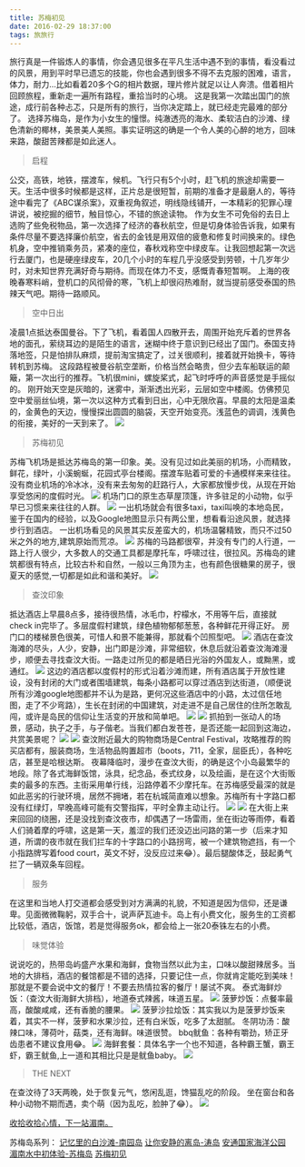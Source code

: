 ```yaml
---
title: 苏梅初见
date: 2016-02-29 18:37:00
tags: 旅旅行
---
```

旅行真是一件锻炼人的事情，你会遇见很多在平凡生活中遇不到的事情，看没看过的风景，用到平时早已遗忘的技能，你也会遇到很多不得不去克服的困难，语言，体力，耐力…比如看着20多个G的相片数据，理片修片就足以让人奔溃。借着相片回顾旅程，重新走一遍所有路程，重拾当时的心境。
这是我第一次踏出国门的旅途，成行前各种忐忑，只是所有的旅行，当你决定踏上，就已经走完最难的部分了。
选择苏梅岛，是作为小女生的憧憬。纯澈透亮的海水、柔软洁白的沙滩、绿色清新的椰林，美景美人美照。事实证明这的确是一个令人美的心醉的地方，回味来路，酸甜苦辣都是如此迷人。
> 启程

公交，高铁，地铁，摆渡车，候机。飞行只有5个小时，赶飞机的旅途却需要一天。生活中很多时候都是这样，正片总是很短暂，前期的准备才是最磨人的，等待途中看完了《ABC谋杀案》，双重视角叙述，明线隐线铺开，一本精彩的犯罪心理讲说，被挖掘的细节，触目惊心，不错的旅途读物。
作为女生不可免俗的去日上选购了些免税物品，第一次选择了经济的春秋航空，但是切身体验告诉我，如果有条件尽量不要选择廉价航空，省去的金钱是用双倍的疲惫和修复时间换来的。绿色机身，空中推销乘务员，紧凑的座位，春秋戏称空中绿皮车。让我回想起第一次远行去厦门，也是硬座绿皮车，20几个小时的车程几乎没感受到劳顿，十几岁年少时，对未知世界充满好奇与期待。而现在体力不支，感慨青春短暂啊。
上海的夜晚春寒料峭，登机口的风彻骨的寒，飞机上却很闷热难耐，就当提前感受泰国的热辣天气吧。期待一路顺风。
> 空中日出

凌晨1点抵达泰国曼谷。下了飞机，看着国人四散开去，周围开始充斥着的世界各地的面孔，萦绕耳边的是陌生的语言，迷糊中终于意识到已经出了国门。泰国支持落地签，只是怕排队麻烦，提前淘宝搞定了，过关很顺利，接着就开始换卡，等待转机到苏梅。
这段路程被曼谷航空垄断，价格当然会略贵，但少去车船联运的颠簸，第一次出行的推荐。飞机很mini，螺旋桨式，起飞时呼呼的声音感觉是手摇似的。
刚开始天空是灰暗的，迷雾中，渐渐透出光彩，云层如空中楼阁。仿佛预见空中爱丽丝仙境，第一次以这种方式看到日出，心中无限欣喜。早晨的太阳是温柔的，金黄色的天边，慢慢探出圆圆的脑袋，天空开始变亮。浅蓝色的调调，浅黄色的衔接，美好的一天到来了。
![](//cdn.monniya.com/2016/samui-01.jpg)

>苏梅初见

苏梅飞机场是抵达苏梅岛的第一印象。美。没有见过如此美丽的机场，小而精致，鲜花，绿叶，小溪蜿蜒，花园式亭台楼阁。摆渡车贴着可爱的卡通模样来来往往。没有商业机场的冷冰冰，没有来去匆匆的赶路行人，大家都放慢步伐，从现在开始享受悠闲的度假时光。
![](//cdn.monniya.com/2016/samui-02.jpg)
机场门口的原生态草屋顶篷，许多驻足的小动物，似乎早已习惯来来往往的人群。
![](//cdn.monniya.com/2016/samui-03.jpg)
一出机场就会有很多taxi，taxi叫唤的本地岛民，鉴于在国内的经验，以及Google地图显示只有两公里，想看看沿途风景，就选择步行到酒店。
一出机场看见的风景其实反差蛮大的，机场温馨精致，而只不过50米之外的地方,建筑原始而荒凉。
![](//cdn.monniya.com/2016/samui-04.jpg)
苏梅的马路都很窄，并没有专门的人行道，一路上行人很少，大多数人的交通工具都是摩托车，呼啸过往，很拉风。苏梅岛的建筑都很有特点，比较古朴和自然，一般以三角顶为主，也有颜色很糖果的房子，很夏天的感觉,一切都是如此和谐和美好。
![](//cdn.monniya.com/2016/samui-05.jpg)

>查汶印象

抵达酒店上早晨8点多，接待很热情，冰毛巾，柠檬水，不用等午后，直接就check in完毕了。多层度假村建筑，绿色植物郁郁葱葱，各种鲜花开得正好。
房门口的楼梯景色很美，可惜人和景不能兼得，那就看个凹照型吧。
![](//cdn.monniya.com/2016/samui-06.jpg)
酒店在查汶海滩的尽头，人少，安静，出门即是沙滩，非常细软，休息后就沿着查汶海滩漫步，顺便去寻找查汶大街。一路走过所见的都是晒日光浴的外国友人，或黝黑，或通红。
![](//cdn.monniya.com/2016/samui-07.jpg)
这边的酒店都以度假村的形式沿着沙滩而建，所有酒店属于开放性建设，没有封闭的大门或者围墙建筑，每条小路都可以穿过酒店到达街道，（顺便说所有沙滩google地图都并不认为是路，更何况这些酒店中的小路，太过信任地图，走了不少弯路），生长在封闭的中国建筑，对走进不是自己居住的住所怎敢乱闯，或许是岛民的信仰让生活变的开放和简单吧。
![](//cdn.monniya.com/2016/samui-08.jpg)
![](//cdn.monniya.com/2016/samui-09.jpg)
抓拍到一张动人的场景，感动，执子之手，与子偕老。当我们都白发苍苍，是否还能一起回到这海边，共赏美景呢？
![](//cdn.monniya.com/2016/samui-10.jpg)
![](//cdn.monniya.com/2016/samui-11.jpg)
查汶附近最大的购物商场是Central Festival，攻略推荐的购买店都有，服装商场，生活物品购置超市（boots，711，全家，屈臣氏），各种吃店，甚至是哈根达斯。
夜幕降临时，漫步在查汶大街，的确是这个小岛最繁华的地段。除了各式海鲜饭馆，泳具，纪念品，泰式纹身，以及绘画，是在这个大街贩卖的最多的东西。主街采用单行线，沿路停着不少摩托车。在苏梅感受最深的就是如此恶劣的行驶环境，居然不拥堵，若在杭城简直难以想象。苏梅所有十字路口都没有红绿灯，早晚高峰可能有交警指挥，平时全靠主动让行。
![](//cdn.monniya.com/2016/samui-12.jpg)
![](//cdn.monniya.com/2016/samui-13.jpg)
在大街上来来回回的绕圈，还是没找到查汶夜市，却偶遇了一场雷雨，坐在街边等雨停，看着人们骑着摩的呼啸，这是第一天，羞涩的我们还没迈出问路的第一步（后来才知道，所谓的夜市就在我们拦车的十字路口的小路拐弯，被一个建筑物遮挡，有一个小指路牌写着food court，英文不好，没反应过来😂）。最后腿酸体乏，鼓起勇气拦了一辆双条车回程。
>服务

在这里和当地人打交道都会感受到对方满满的礼貌，不知道是因为信仰，还是谦卑。见面微微鞠躬，双手合十，说声萨瓦迪卡。岛上有小费文化，服务生的工资都比较低，酒店，饭馆，若是觉得服务ok，都会给上一张20泰铢左右的小费。

>味觉体验

说说吃的，热带岛屿盛产水果和海鲜，食物当然以此为主，口味以酸甜辣居多。当地的大排档，酒店的餐馆都是不错的选择，只要记住一点，你就肯定能吃到美味！那就是不要会说中文的餐厅！不要去热情拉客的餐厅！屡试不爽。
泰式海鲜炒饭：（查汶大街海鲜大排档），地道泰式辣酱，味道五星。
![](//cdn.monniya.com/2016/samui-14.jpg)
菠萝炒饭：点餐率最高，酸酸咸咸，还有香脆的腰果。
![](//cdn.monniya.com/2016/samui-15.jpg)
菠萝沙拉烩饭：其实我以为是菠萝炒饭来着，其实不一样，菠萝和水果沙拉，还有白米饭，吃多了太甜腻。
冬阴功汤：酸辣口味，薄荷叶，菇类，还有海鲜。味道很赞。
bbq鱿鱼：各种有嚼劲，矫正牙齿患者不建议食用😂。
![](//cdn.monniya.com/2016/samui-16.jpg)
海鲜套餐：具体名字一个也不知道，各种霸王蟹，霸王虾，霸王鱿鱼,上一道和其相比只是是鱿鱼baby。
![](//cdn.monniya.com/2016/samui-17.jpg)
>THE NEXT

在查汶待了3天两晚，处于恢复元气，悠闲乱逛，馋猫乱吃的阶段。
坐在窗台和各种小动物不期而遇，卖个萌（因为乱吃，脸肿了😂）。
![](//cdn.monniya.com/2016/samui-18.jpg)

[收拾收拾心情，下一站湄南。](//monniya.com/2016/03/11/meinan/)


苏梅岛系列：
[记忆里的白沙滩-南园岛](//monniya.com/2016/05/07/nangyuan/)
[让你安静的离岛-涛岛](//monniya.com/2016/04/18/kohtao/)
[安通国家海洋公园](//monniya.com/2016/03/03/angthong/)
[湄南水中初体验-苏梅岛](//monniya.com/2016/03/03/angthong/)
[苏梅初见](//monniya.com/2016/02/29/samui/)
